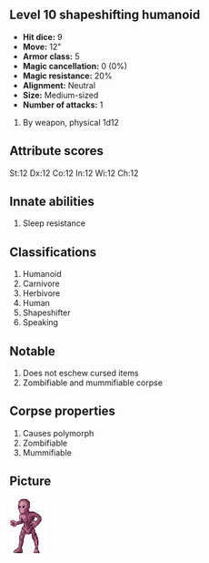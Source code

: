## Level 10 shapeshifting humanoid
- **Hit dice:** 9
- **Move:** 12"
- **Armor class:** 5
- **Magic cancellation:** 0 (0%)
- **Magic resistance:** 20%
- **Alignment:** Neutral
- **Size:** Medium-sized
- **Number of attacks:** 1
1. By weapon, physical 1d12
## Attribute scores
St:12 Dx:12 Co:12 In:12 Wi:12 Ch:12
## Innate abilities
1. Sleep resistance
## Classifications
1. Humanoid
2. Carnivore
3. Herbivore
4. Human
5. Shapeshifter
6. Speaking
## Notable
1. Does not eschew cursed items
2. Zombifiable and mummifiable corpse
## Corpse properties
1. Causes polymorph
2. Zombifiable
3. Mummifiable
## Picture
![Doppelganger](https://github.com/hyvanmielenpelit/GnollHackTileSet/blob/main/Monsters/doppelganger/doppelganger.png)
